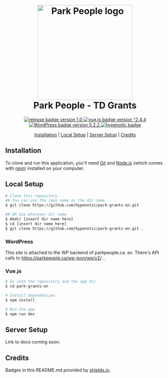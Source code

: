 <h1 align="center">
    <br>
    <a href="https://parkpeople.ca/parkgrants/" target="_blank"><img src="https://parkpeople.ca/custom/uploads/2019/07/Logo_Bilingual_stacked_colour.png" alt="Park People logo" width="300"></a>
    <br>
    Park People - TD Grants
    <br>
</h1>

<p align="center">
    <a href="https://github.com/hypenotic/park-grants-en/releases">
        <img src="https://img.shields.io/badge/release-v1.0-blue.svg" alt="release badge version 1.0">
    </a>
    <a href="https://github.com/nuxt/nuxt.js">
        <img src="https://img.shields.io/badge/vue.js-2.4.4-blue.svg" alt="vue.js badge version ^2.4.4">
    </a>
    <a href="https://github.com/WordPress/WordPress">
        <img src="https://img.shields.io/badge/WP-5.2.2-blue.svg" alt="WordPress badge version 5.2.2">
    </a>
    <a href="https://hypenotic.com">
        <img src="https://img.shields.io/badge/%3C%2F%3E%20with%20%E2%99%A5%EF%B8%8E%20by-hypenotic-red.svg" alt="hypenotic badge">
    </a>
    
</p>

<p align="center">
  <a href="#installation">Installation</a> |
  <a href="#local-setup">Local Setup</a> |
  <a href="#server-setup">Server Setup</a> |
  <a href="#credits">Credits</a> 
</p>

## Installation

To clone and run this application, you'll need [Git](https://git-scm.com) and [Node.js](https://nodejs.org/en/download/) (which comes with [npm](http://npmjs.com)) installed on your computer. 

## Local Setup

```bash
# Clone this repository
## You can use the repo name as the dir name
$ git clone https://github.com/hypenotic/park-grants-en.git

## OR Use whatever dir name
$ mkdir [insert dir name here]
$ cd [insert dir name here]
$ git clone https://github.com/hypenotic/park-grants-en.git .
```

### WordPress

This site is attached to the WP backend of parkpeople.ca.
ex. There's API calls to https://parkpeople.ca/wp-json/wp/v2/...

### Vue.js

```bash
# Go into the repository and the app dir
$ cd park-grants-en

# Install dependencies
$ npm install

# Run the app
$ npm run dev
```

## Server Setup

Link to docs coming soon.

## Credits

Badges in this README.md provided by [shields.io](https://shields.io/#your-badge).

